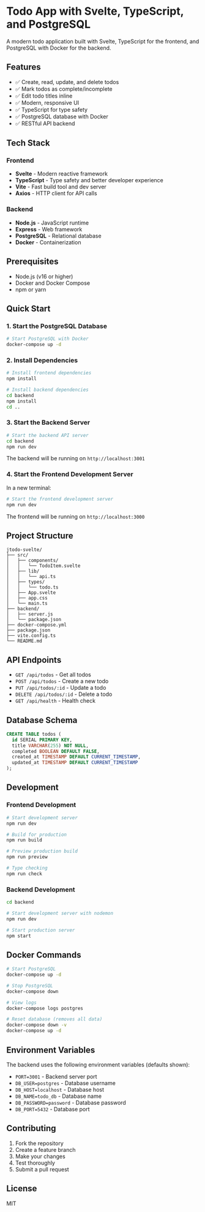 # Todo App with Svelte, TypeScript, and PostgreSQL

A modern todo application built with Svelte, TypeScript for the frontend, and PostgreSQL with Docker for the backend.

## Features

- ✅ Create, read, update, and delete todos
- ✅ Mark todos as complete/incomplete
- ✅ Edit todo titles inline
- ✅ Modern, responsive UI
- ✅ TypeScript for type safety
- ✅ PostgreSQL database with Docker
- ✅ RESTful API backend

## Tech Stack

### Frontend
- **Svelte** - Modern reactive framework
- **TypeScript** - Type safety and better developer experience
- **Vite** - Fast build tool and dev server
- **Axios** - HTTP client for API calls

### Backend
- **Node.js** - JavaScript runtime
- **Express** - Web framework
- **PostgreSQL** - Relational database
- **Docker** - Containerization

## Prerequisites

- Node.js (v16 or higher)
- Docker and Docker Compose
- npm or yarn

## Quick Start

### 1. Start the PostgreSQL Database

```bash
# Start PostgreSQL with Docker
docker-compose up -d
```

### 2. Install Dependencies

```bash
# Install frontend dependencies
npm install

# Install backend dependencies
cd backend
npm install
cd ..
```

### 3. Start the Backend Server

```bash
# Start the backend API server
cd backend
npm run dev
```

The backend will be running on `http://localhost:3001`

### 4. Start the Frontend Development Server

In a new terminal:

```bash
# Start the frontend development server
npm run dev
```

The frontend will be running on `http://localhost:3000`

## Project Structure

```
jtodo-svelte/
├── src/
│   ├── components/
│   │   └── TodoItem.svelte
│   ├── lib/
│   │   └── api.ts
│   ├── types/
│   │   └── todo.ts
│   ├── App.svelte
│   ├── app.css
│   └── main.ts
├── backend/
│   ├── server.js
│   └── package.json
├── docker-compose.yml
├── package.json
├── vite.config.ts
└── README.md
```

## API Endpoints

- `GET /api/todos` - Get all todos
- `POST /api/todos` - Create a new todo
- `PUT /api/todos/:id` - Update a todo
- `DELETE /api/todos/:id` - Delete a todo
- `GET /api/health` - Health check

## Database Schema

```sql
CREATE TABLE todos (
  id SERIAL PRIMARY KEY,
  title VARCHAR(255) NOT NULL,
  completed BOOLEAN DEFAULT FALSE,
  created_at TIMESTAMP DEFAULT CURRENT_TIMESTAMP,
  updated_at TIMESTAMP DEFAULT CURRENT_TIMESTAMP
);
```

## Development

### Frontend Development

```bash
# Start development server
npm run dev

# Build for production
npm run build

# Preview production build
npm run preview

# Type checking
npm run check
```

### Backend Development

```bash
cd backend

# Start development server with nodemon
npm run dev

# Start production server
npm start
```

## Docker Commands

```bash
# Start PostgreSQL
docker-compose up -d

# Stop PostgreSQL
docker-compose down

# View logs
docker-compose logs postgres

# Reset database (removes all data)
docker-compose down -v
docker-compose up -d
```

## Environment Variables

The backend uses the following environment variables (defaults shown):

- `PORT=3001` - Backend server port
- `DB_USER=postgres` - Database username
- `DB_HOST=localhost` - Database host
- `DB_NAME=todo_db` - Database name
- `DB_PASSWORD=password` - Database password
- `DB_PORT=5432` - Database port

## Contributing

1. Fork the repository
2. Create a feature branch
3. Make your changes
4. Test thoroughly
5. Submit a pull request

## License

MIT 